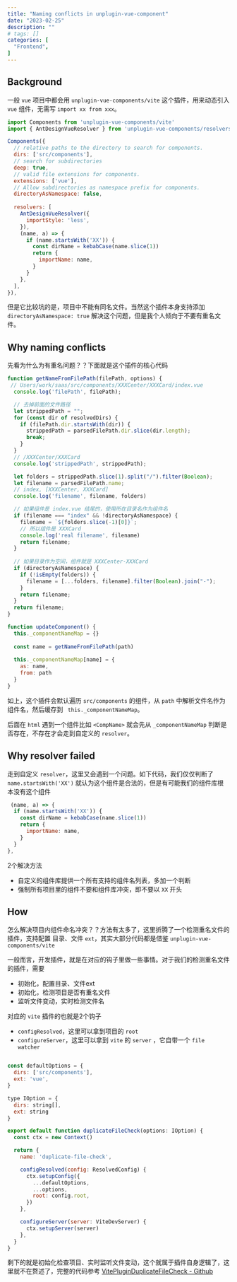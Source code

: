 ```yaml
---
title: "Naming conflicts in unplugin-vue-component"
date: "2023-02-25"
description: ""
# tags: []
categories: [
  "Frontend",
]
---
```


## Background


一般 `vue` 项目中都会用 `unplugin-vue-components/vite` 这个插件，用来动态引入 `vue` 组件，无需写 `import xx from xxx`。


```js
import Components from 'unplugin-vue-components/vite'
import { AntDesignVueResolver } from 'unplugin-vue-components/resolvers'

Components({
  // relative paths to the directory to search for components.
  dirs: ['src/components'],
  // search for subdirectories
  deep: true,
  // valid file extensions for components.
  extensions: ['vue'],
  // Allow subdirectories as namespace prefix for components.
  directoryAsNamespace: false,
  
  resolvers: [
    AntDesignVueResolver({
      importStyle: 'less',
    }),
    (name, a) => {
      if (name.startsWith('XX')) {
        const dirName = kebabCase(name.slice(1))
        return {
          importName: name,
        }
      }
    },
  ],
}),
```

但是它比较坑的是，项目中不能有同名文件。当然这个插件本身支持添加 `directoryAsNamespace: true` 解决这个问题，但是我个人倾向于不要有重名文件。

## Why naming conflicts

先看为什么为有重名问题？？下面就是这个插件的核心代码

```js
function getNameFromFilePath(filePath, options) {
 // Users/work/saas/src/components/XXXCenter/XXXCard/index.vue
  console.log('filePath', filePath);

  // 去掉前面的文件路径
  let strippedPath = "";
  for (const dir of resolvedDirs) {
    if (filePath.dir.startsWith(dir)) {
      strippedPath = parsedFilePath.dir.slice(dir.length);
      break;
    }
  }
  // /XXXCenter/XXXCard
  console.log('strippedPath', strippedPath);

  let folders = strippedPath.slice(1).split("/").filter(Boolean);
  let filename = parsedFilePath.name;
  // index, [XXXCenter, XXXCard]
  console.log('filename', filename, folders)

  // 如果组件是 index.vue 结尾的，使用所在目录名作为组件名
  if (filename === "index" && !directoryAsNamespace) {
    filename = `${folders.slice(-1)[0]}`;
    // 所以组件是 XXXCard
    console.log('real filename', filename)
    return filename;
  }
  
  // 如果目录作为空间，组件就是 XXXCenter-XXXCard
  if (directoryAsNamespace) {
    if (!isEmpty(folders)) {
      filename = [...folders, filename].filter(Boolean).join("-");
    }
    return filename;
  }
  return filename;
}

function updateComponent() {
  this._componentNameMap = {}
  
  const name = getNameFromFilePath(path)
  
  this._componentNameMap[name] = {
    as: name, 
    from: path
  }
}
```


如上，这个插件会默认遍历 `src/components` 的组件，从 `path` 中解析文件名作为组件名，然后缓存到 ` this._componentNameMap`。

后面在 `html` 遇到一个组件比如 `<CompName>` 就会先从 `_componentNameMap` 判断是否存在，不存在才会走到自定义的 `resolver`。

## Why resolver failed

走到自定义 `resolver`，这里又会遇到一个问题。如下代码，我们仅仅判断了 `name.startsWith('XX')` 就认为这个组件是合法的，但是有可能我们的组件库根本没有这个组件

```js
 (name, a) => {
  if (name.startsWith('XX')) {
    const dirName = kebabCase(name.slice(1))
    return {
      importName: name,
    }
  }
},
```

2个解决方法
- 自定义的组件库提供一个所有支持的组件名列表，多加一个判断
- 强制所有项目里的组件不要和组件库冲突，即不要以 `XX` 开头


## How

怎么解决项目内组件命名冲突？？方法有太多了，这里折腾了一个检测重名文件的插件，支持配置 目录、文件 `ext`，其实大部分代码都是借鉴 `unplugin-vue-components/vite`

一般而言，开发插件，就是在对应的钩子里做一些事情。对于我们的检测重名文件的插件，需要

- 初始化，配置目录、文件ext
- 初始化，检测项目是否有重名文件
- 监听文件变动，实时检测文件名

对应的 `vite` 插件的也就是2个钩子

- `configResolved`，这里可以拿到项目的 `root`
- `configureServer`，这里可以拿到 `vite` 的 `server` ，它自带一个 `file watcher`


```js

const defaultOptions = {
  dirs: ['src/components'],
  ext: 'vue',
}

type IOption = {
  dirs: string[],
  ext: string
}

export default function duplicateFileCheck(options: IOption) {
  const ctx = new Context()

  return {
    name: 'duplicate-file-check',

    configResolved(config: ResolvedConfig) {
      ctx.setupConfig({
        ...defaultOptions,
        ...options,
        root: config.root,
      })
    },

    configureServer(server: ViteDevServer) {
      ctx.setupServer(server)
    },
  }
}
```


剩下的就是初始化检查项目、实时监听文件变动，这个就属于插件自身逻辑了，这里就不在赘述了，完整的代码参考 [VitePluginDuplicateFileCheck - Github](https://github.com/ixiaopan/DataScience/tree/master/VitePluginDuplicateFileCheck)

